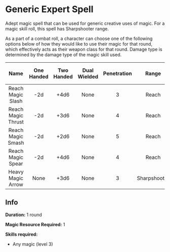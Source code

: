 # Generic Expert Spell

Adept magic spell that can be used for generic creative uses of magic. For a magic skill roll, this spell has Sharpshooter range.

As a part of a combat roll, a character can choose one of the following options below of how they would like to use their magic for that round, which effectively acts as their weapon class for that round. Damage type is determined by the damage type of the magic skill used.

|        Name        | One<br />Handed | Two<br />Handed | Dual<br />Wielded | Penetration |    Range    | Damage<br />Types | Engageable<br />Opponents | Area Of<br />Effect | Resource<br />Class |
| :----------------: | :-------------: | :-------------: | :---------------: | :---------: | :----------: | :---------------: | :-----------------------: | :-----------------: | :-----------------: |
| Reach Magic Slash |       -2d       |      +4d6      |       None       |      3      |    Reach    |                  |           Rapid           |        None        |  1 Magic Resource  |
| Reach Magic Thrust |       -2d       |      +3d6      |       None       |      4      |    Reach    |                  |           Rapid           |        None        |  1 Magic Resource  |
| Reach Magic Smash |       -2d       |      +2d6      |       None       |      5      |    Reach    |                  |           Rapid           |        None        |  1 Magic Resource  |
| Reach Magic Spear |       -2d       |      +4d6      |       None       |      4      |    Reach    |                  |        Spear Rapid        |        None        |  1 Magic Resource  |
| Heavy Magic Arrow |      None      |      +3d6      |       None       |      3      | Sharpshooter |                  |         Standard         |        None        |  1 Magic Resource  |

## Info

**Duration:** 1 round

**Magic Resource Required:** 1

**Skills required:**

- Any magic (level 3)
